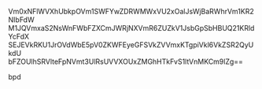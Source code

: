 Vm0xNFlWVXhUbkpOVm1SWFYwZDRWMWxVU2xOalJsWjBaRWhrVm1KR2NIbFdW
M1JQVmxaS2NsWnFWbFZXCmJWRjNXVmR6ZUZkV1JsbGpSbHBUQ21KRldYcFdX
SEJEVkRKU1JrOVdWbE5pV0ZKWFEyeGFSVkZVVmxKTgpiVkl6VkZSR2QyUkdU
bFZOUlhSRVlteFpNVmt3UlRsUVVXOUxZMGhHTkFvS1ltVnMKCm9lZg==

bpd